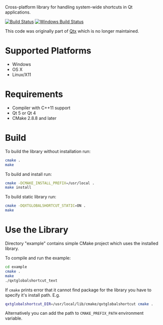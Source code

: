 Cross-platform library for handling system-wide shortcuts in Qt applications.

[![Build Status](https://travis-ci.org/hluk/qxtglobalshortcut.svg?branch=master)](https://travis-ci.org/hluk/qxtglobalshortcut)
[![Windows Build Status](https://ci.appveyor.com/api/projects/status/github/hluk/qxtglobalshortcut?branch=master&svg=true)](https://ci.appveyor.com/project/hluk/qxtglobalshortcut)

This code was originally part of [Qtx](https://bitbucket.org/libqxt/libqxt/wiki/Home) which is no longer maintained.

# Supported Platforms

- Windows
- OS X
- Linux/X11

# Requirements

- Compiler with C++11 support
- Qt 5 or Qt 4
- CMake 2.8.8 and later

# Build

To build the library without installation run:

```bash
cmake .
make
```

To build and install run:

```bash
cmake -DCMAKE_INSTALL_PREFIX=/usr/local .
make install
```

To build static library run:

```bash
cmake -DQXTGLOBALSHORTCUT_STATIC=ON .
make
```

# Use the Library

Directory "example" contains simple CMake project which uses the installed library.

To compile and run the example:

```bash
cd example
cmake .
make
./qxtglobalshortcut_text
```

If `cmake` prints error that it cannot find package for the library you have to specify
it's install path. E.g.

```bash
qxtglobalshortcut_DIR=/usr/local/lib/cmake/qxtglobalshortcut cmake .
```

Alternatively you can add the path to `CMAKE_PREFIX_PATH` environment variable.

